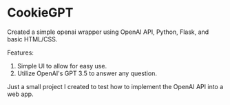 # CookieGPT

Created a simple openai wrapper using OpenAI API, Python, Flask, and basic HTML/CSS. 

Features:
1. Simple UI to allow for easy use.
2. Utilize OpenAI's GPT 3.5 to answer any question.


Just a small project I created to test how to implement the OpenAI API into a web app. 
